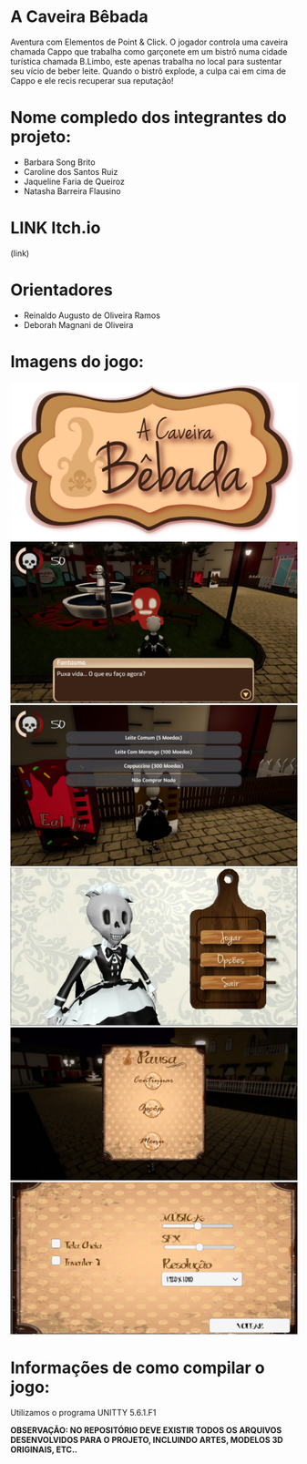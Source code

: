 # A Caveira Bêbada

Aventura com Elementos de Point & Click.
O jogador controla uma caveira chamada Cappo que trabalha como garçonete em um bistrô numa cidade turística chamada B.Limbo, este apenas trabalha no local para sustentar seu vício de beber leite. Quando o bistrô explode, a culpa cai em cima de Cappo e ele recis recuperar sua reputação!


# Nome compledo dos integrantes do projeto:

* Barbara Song Brito
* Caroline dos Santos Ruiz
* Jaqueline Faria de Queiroz
* Natasha Barreira Flausino

# LINK Itch.io

(link)

# Orientadores

* Reinaldo Augusto de Oliveira Ramos
* Deborah Magnani de Oliveira

# Imagens do jogo:

![](https://github.com/pucsp-jogosdigitais/tcc2017-a_caveira_bebada/blob/master/ACAVEIRABEBADA-Logotipo.png?raw=true)
![](https://github.com/pucsp-jogosdigitais/tcc2017-a_caveira_bebada/blob/master/02.jpg?raw=true)
![](https://github.com/pucsp-jogosdigitais/tcc2017-a_caveira_bebada/blob/master/01.jpg?raw=true)
![](https://github.com/pucsp-jogosdigitais/tcc2017-a_caveira_bebada/blob/master/WhatsApp%20Image%202017-11-28%20at%2002.36.28.jpeg?raw=true)
![](https://github.com/pucsp-jogosdigitais/tcc2017-a_caveira_bebada/blob/master/WhatsApp%20Image%202017-11-28%20at%2002.33.02.jpeg?raw=true)
![](https://github.com/pucsp-jogosdigitais/tcc2017-a_caveira_bebada/blob/master/WhatsApp%20Image%202017-11-28%20at%2002.29.20.jpeg?raw=true)


# Informações de como compilar o jogo:

Utilizamos o programa UNITTY 5.6.1.F1

**OBSERVAÇÃO: NO REPOSITÓRIO DEVE EXISTIR TODOS OS ARQUIVOS DESENVOLVIDOS PARA O PROJETO, INCLUINDO ARTES, MODELOS 3D ORIGINAIS, ETC..**
